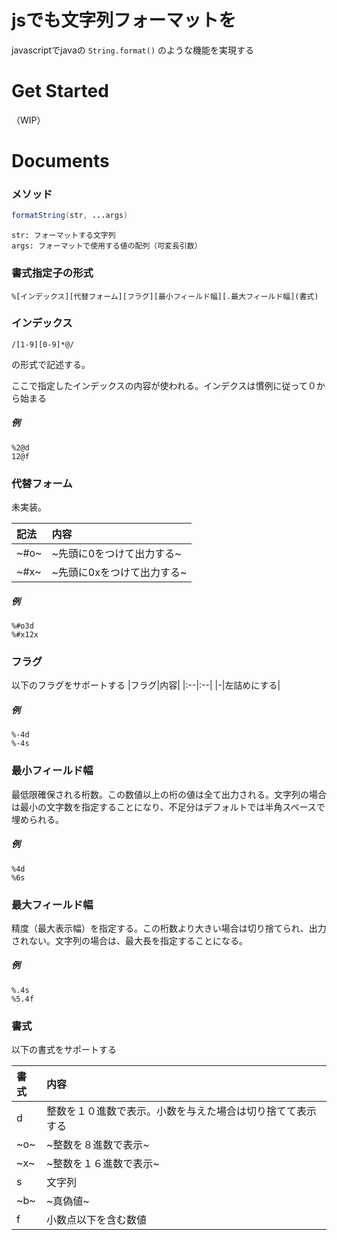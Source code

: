# jsでも文字列フォーマットを
javascriptでjavaの `String.format()` のような機能を実現する

# Get Started
（WIP）

# Documents
### メソッド
~~~java Script
formatString(str, ...args)
~~~

```
str: フォーマットする文字列
args: フォーマットで使用する値の配列（可変長引数）
```


### 書式指定子の形式
```
%[インデックス][代替フォーム][フラグ][最小フィールド幅][.最大フィールド幅](書式)
```

### インデックス
~~~regex
/[1-9][0-9]*@/
~~~
の形式で記述する。

ここで指定したインデックスの内容が使われる。インデクスは慣例に従って０から始まる

##### 例
```
%2@d
12@f
```

### 代替フォーム
未実装。

|記法|内容|
|:--|:--|
|~#o~|~先頭に0をつけて出力する~|
|~#x~|~先頭に0xをつけて出力する~|

##### 例
```
%#o3d
%#x12x
```

### フラグ
以下のフラグをサポートする
|フラグ|内容|
|:--|:--|
|-|左詰めにする|

##### 例
```
%-4d
%-4s
```

### 最小フィールド幅
最低限確保される桁数。この数値以上の桁の値は全て出力される。文字列の場合は最小の文字数を指定することになり、不足分はデフォルトでは半角スペースで埋められる。

##### 例
```
%4d
%6s
```

### 最大フィールド幅
精度（最大表示幅）を指定する。この桁数より大きい場合は切り捨てられ、出力されない。文字列の場合は、最大長を指定することになる。

##### 例
```
%.4s
%5.4f
```


### 書式
以下の書式をサポートする

|書式|内容|
|:--|:--|
|d|整数を１０進数で表示。小数を与えた場合は切り捨てて表示する|
|~o~|~整数を８進数で表示~|
|~x~|~整数を１６進数で表示~|
|s|文字列|
|~b~|~真偽値~|
|f|小数点以下を含む数値|